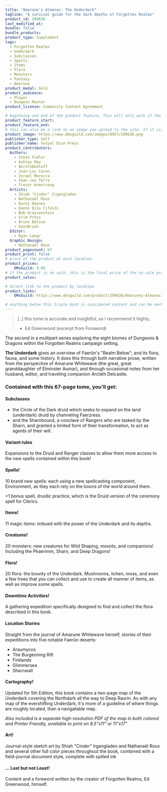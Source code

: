 ```yaml
---
title: "Amarune's Almanac: The Underdark"
tagline: "A survival guide for the dark depths of Forgotten Realms"
product_id: 299636
last_modified_at:
bundle: false
bundle_products:
product_type: Supplement
tags:
  - Forgotten Realms
  - Underdark
  - Subclasses
  - Spells
  - Items
  - Flora
  - Monsters
  - Fantasy
  - Amarune
product_medal: Gold
product_audience:
  - Player
  - Dungeon Master
product_license: Community Content Agreement

# beginning and end of the product feature. This will only work if the site is updated within several weeks of when the feature is supposed to happen. Making a new post counts as updating.
product_feature_start: 
product_feature_end: 
# this can also be a link to an image you upload to the site. If it is, it must start with a "/" or be a full link
product_image: https://www.dmsguild.com/images/8957/299636.png
publisher_type: Self
publisher_name: Vorpal Dice Press
product_contributors:
  Authors:
    - Steve Fidler
    - Ashley May
    - BornToDoStuff
    - Jean-Luc Caron
    - Israel Moreira
    - Sean vas Terra
    - Trevor Armstrong
  Artists:
    - Shiah "Cinder" Irgangladen
    - Nathanaël Roux
    - Dusty Haynes
    - Dante Ezio Cifaldi
    - Bob Greyvenstein
    - Grim Press
    - Bruno Balixa
    - GeunBrush
  Editor:
    - Ryan Langr
  Graphic Design:
    - Nathanaël Roux
product_pagecount: 67
product_print: false
# price of the product at each location
product_prices:
    DMsGuild: 9.95
# if the product is on sale, this is the final price of the on-sale product for each location that it is on sale. The sales % will be calculated and displayed based on the difference between product_prices and product_sales
product_sales:

# direct link to the product by location
product_links:
    DMsGuild: https://www.dmsguild.com/product/299636/Amarunes-Almanac-The-Underdark?affiliate_id=1713687

# anything below this triple dash is considered content and can be markup or html. It should be fully HTML compatible as long as your tags are formatted correctly.
---
```

> [..] this tome is accurate and insightful, so I recommend it highly..
> - Ed Greenwood (excerpt from Foreword)

The second in a multipart series exploring the eight biomes of Dungeons & Dragons within the Forgotten Realms campaign setting.

**The Underdark** gives an overview of Faerûn's "Realm Below"; and its flora, fauna, and some history. It does this through both narrative prose, written from the perspective of Amarune Whitewave (the great, great granddaughter of Elminster Aumar), and through occasional notes from her husband, editor, and traveling companion Arclath Delcastle.

### Contained with this 67-page tome, you'll get:

#### Subclasses
- the Circle of the Dark druid which seeks to expand on the land (underdark) druid by channeling Faerzress.
- and the Sharnbound, a conclave of Rangers who are tasked by the Sharn, and granted a limited form of their transformation, to act as agents of their will.

#### Variant rules
Expansions to the Druid and Ranger classes to allow them more access to the new spells contained within this book!

#### Spells!
10 brand new spells: each using a new spellcasting component, Environment, as they each rely on the boons of the world around them.

+1 bonus spell, druidic practice, which is the Druid version of the ceremony spell for Clerics.

#### Items!
11 magic items: imbued with the power of the Underdark and its depths.

#### Creatures!
20 monsters: new creatures for Wild Shaping, mounts, and companions! Including the Phaerimm, Sharn, and Deep Dragons!

#### Flora!
20 flora: the bounty of the Underdark. Mushrooms, lichen, moss, and even a few trees that you can collect and use to create all manner of items, as well as improve some spells.

#### Downtime Activities!
A gathering expedition specifically designed to find and collect the flora described in this book.

#### Location Stories
Straight from the journal of Amarune Whitewave herself, stories of their expeditions into five notable Faerûn deserts:
- Araumycos
- The Burgeoning Rift
- Firelands
- Glimmersea
- Sharnwall

#### Cartography!
Updated for 5th Edition, this book contains a two-page map of the Underdark covering the Northdark all the way to Deep Raurin. As with any map of the evershifting Underdark, it's more of a guideline of where things are roughly located, than a navigatable map.

*Also included is a separate high-resolution PDF of the map in both colored and Printer Friendly, available to print on 8.5"x11" or 11"x17"*

#### Art!
Journal-style sketch art by Shiah "Cinder" Irgangladen and Nathanaël Roux and several other full color pieces throughout the book, combined with a field-journal document style, complete with spilled ink

#### ... Last but not Least!

Content and a foreword written by the creator of Forgotten Realms, Ed Greenwood, himself.